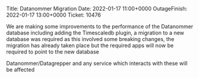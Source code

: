 Title: Datanommer Migration
Date: 2022-01-17 11:00+0000
OutageFinish: 2022-01-17 13:00+0000
Ticket: 10476

We are making some improvements to the performance of the Datanommer database
including adding the Timescaledb plugin, a migration to a new database was
required as this involved some breaking changes, the migration has already taken
place but the required apps will now be required to point to the new database

Datanommer/Datagrepper and any service which interacts with these will be
affected
